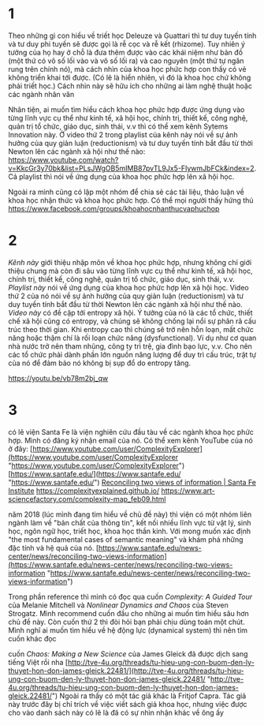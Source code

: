 # 1
Theo những gì con hiểu về triết học Deleuze và Guattari thì tư duy tuyến tính và tư duy phi tuyến sẽ được gọi là rễ cọc và rễ kết (rhizome). Tuy nhiên ý tưởng của họ hay ở chỗ là đưa thêm được vào các khái niệm như bản đồ (một thứ có vô số lối vào và vô số lối ra) và cao nguyên (một thứ tự ngân rung trên chính nó), mà cách nhìn của khoa học phức hợp con thấy có vẻ không triển khai tới được. (Có lẽ là hiển nhiên, vì đó là khoa học chứ không phải triết học.) Cách nhìn này sẽ hữu ích cho những ai làm nghệ thuật hoặc các ngành nhân văn  
  
Nhân tiện, ai muốn tìm hiểu cách khoa học phức hợp được ứng dụng vào từng lĩnh vực cụ thể như kinh tế, xã hội học, chính trị, thiết kế, công nghệ, quản trị tổ chức, giáo dục, sinh thái, v.v thì có thể xem kênh Sytems Innovation này. Ở video thứ 2 trong playlist của kênh này nói về sự ảnh hưởng của quy giản luận (reductionism) và tư duy tuyến tính bắt đầu từ thời Newton lên các ngành xã hội như thế nào: https://www.youtube.com/watch?v=KkcGr3y70bk&list=PLsJWgOB5mIMB87pvTL9Jx5-FIywmJbFCk&index=2. Cả playlist thì nói về ứng dụng của khoa học phức hợp lên xã hội học.  
  
Ngoài ra mình cũng có lập một nhóm để chia sẻ các tài liệu, thảo luận về khoa học nhận thức và khoa học phức hợp. Có thể mọi người thấy hứng thú https://www.facebook.com/groups/khoahocnhanthucvaphuchop

# 2
*Kênh này* giới thiệu nhập môn về khoa học phức hợp, nhưng không chỉ giới thiệu chung mà còn đi sâu vào từng lĩnh vực cụ thể như kinh tế, xã hội học, chính trị, thiết kế, công nghệ, quản trị tổ chức, giáo dục, sinh thái, v.v.
*Playlist này* nói về ứng dụng của khoa học phức hợp lên xã hội học. Video thứ 2 của nó nói về sự ảnh hưởng của quy giản luận (reductionism) và tư duy tuyến tính bắt đầu từ thời Newton lên các ngành xã hội như thế nào. 
*Video này* có đề cập tới entropy xã hội. Ý tưởng của nó là các tổ chức, thiết chế xã hội cũng có entropy, và chúng sẽ không chống lại nổi sự phân rã cấu trúc theo thời gian. Khi entropy cao thì chúng sẽ trở nên hỗn loạn, mất chức năng hoặc thậm chí là rối loạn chức năng (dysfunctional). Ví dụ như cơ quan nhà nước trở nên tham nhũng, công ty trì trệ, gia đình bạo lực, v.v. Cho nên các tổ chức phải dành phần lớn nguồn năng lượng để duy trì cấu trúc, trật tự của nó để đảm bảo nó không bị sụp đổ do entropy tăng. 

https://youtu.be/vb78m2bj_qw

# 3
có lẽ viện Santa Fe là viện nghiên cứu đầu tàu về các ngành khoa học phức hợp. Mình có đăng ký nhận email của nó. Có thể xem kênh YouTube của nó ở đây: [https://www.youtube.com/user/ComplexityExplorer](https://www.youtube.com/user/ComplexityExplorer "https://www.youtube.com/user/ComplexityExplorer") [https://www.santafe.edu/](https://www.santafe.edu/ "https://www.santafe.edu/") 
[Reconciling two views of information | Santa Fe Institute](https://www.santafe.edu/news-center/news/reconciling-two-views-information "Reconciling two views of information | Santa Fe Institute")
https://complexityexplained.github.io/
https://www.art-sciencefactory.com/complexity-map_feb09.html

năm 2018 (lúc mình đang tìm hiểu về chủ đề này) thì viện có một nhóm liên ngành làm về "bản chất của thông tin", kết nối nhiều lĩnh vực từ vật lý, sinh học, ngôn ngữ học, triết học, khoa học thần kinh. Với mong muốn xác định "the most fundamental cases of semantic meaning" và khám phá những đặc tính và hệ quả của nó. [https://www.santafe.edu/news-center/news/reconciling-two-views-information](https://www.santafe.edu/news-center/news/reconciling-two-views-information "https://www.santafe.edu/news-center/news/reconciling-two-views-information")

Trong phần reference thì mình có đọc qua cuốn _Complexity: A Guided Tour_ của Melanie Mitchell và _Nonlinear Dynamics and Chaos_ của Steven Strogatz. Mình recommend cuốn đầu cho những ai muốn tìm hiểu sâu hơn chủ đề này. Còn cuốn thứ 2 thì đòi hỏi bạn phải chịu dùng toán một chút. Mình nghĩ ai muốn tìm hiểu về hệ động lực (dynamical system) thì nên tìm cuốn khác đọc
    
cuốn _Chaos: Making a New Science_ của James Gleick đã được dịch sang tiếng Việt rồi nha [http://tve-4u.org/threads/tu-hieu-ung-con-buom-den-ly-thuyet-hon-don-james-gleick.22481/](http://tve-4u.org/threads/tu-hieu-ung-con-buom-den-ly-thuyet-hon-don-james-gleick.22481/ "http://tve-4u.org/threads/tu-hieu-ung-con-buom-den-ly-thuyet-hon-don-james-gleick.22481/")
Ngoài ra thấy có một tác giả khác là Fritjof Capra. Tác giả này trước đây bị chỉ trích về việc viết sách giả khoa học, nhưng việc được cho vào danh sách này có lẽ là đã có sự nhìn nhận khác về ông ấy
        